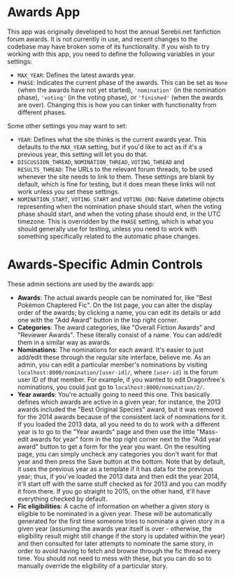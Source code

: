 # Awards App

This app was originally developed to host the annual Serebii.net fanfiction forum awards. It is not currently in use, and recent changes to the codebase may have broken some of its functionality. If you wish to try working with this app, you need to define the following variables in your settings:

  - `MAX_YEAR`: Defines the latest awards year.
  - `PHASE`: Indicates the current phase of the awards. This can be set as `None` (when the awards have not yet started), `'nomination'` (in the nomination phase), `'voting'` (in the voting phase), or `'finished'` (when the awards are over). Changing this is how you can tinker with functionality from different phases.

Some other settings you may want to set:
- `YEAR`: Defines what the site thinks is the current awards year. This defaults to the `MAX_YEAR` setting, but if you'd like to act as if it's a previous year, this setting will let you do that.
- `DISCUSSION_THREAD`, `NOMINATION_THREAD`, `VOTING_THREAD` and `RESULTS_THREAD`: The URLs to the relevant forum threads, to be used whenever the site needs to link to them. These settings are blank by default, which is fine for testing, but it does mean these links will not work unless you set these settings.
- `NOMINATION_START`, `VOTING_START` and `VOTING_END`: Naive datetime objects representing when the nomination phase should start, when the voting phase should start, and when the voting phase should end, in the UTC timezone. This is overridden by the `PHASE` setting, which is what you should generally use for testing, unless you need to work with something specifically related to the automatic phase changes.

# Awards-Specific Admin Controls

These admin sections are used by the awards app:

- **Awards**: The actual awards people can be nominated for, like "Best Pokémon Chaptered Fic". On the list page, you can alter the display order of the awards; by clicking a name, you can edit its details or add one with the "Add Award" button in the top right corner.
- **Categories**: The award categories, like "Overall Fiction Awards" and "Reviewer Awards". These literally consist of a name. You can add/edit them in a similar way as awards.
- **Nominations**: The nominations for each award. It's easier to just add/edit these through the regular site interface, believe me. As an admin, you can edit a particular member's nominations by visiting `localhost:8000/nomination/[user-id]/`, where `[user-id]` is the forum user ID of that member. For example, if you wanted to edit Dragonfree's nominations, you could just go to `localhost:8000/nomination/2/`.
- **Year awards**: You're actually going to need this one. This basically defines which awards are active in a given year; for instance, the 2013 awards included the "Best Original Species" award, but it was removed for the 2014 awards because of the consistent lack of nominations for it. If you loaded the 2013 data, all you need to do to work with a different year is to go to the "Year awards" page and then use the little "Mass-edit awards for year" form in the top right corner next to the "Add year award" button to get a form for the year you want. On the resulting page, you can simply uncheck any categories you don't want for that year and then press the Save button at the bottom. Note that by default, it uses the previous year as a template if it has data for the previous year; thus, if you've loaded the 2013 data and then edit the year 2014, it'll start off with the same stuff checked as for 2013 and you can modify it from there. If you go straight to 2015, on the other hand, it'll have everything checked by default.
- **Fic eligibilities**: A cache of information on whether a given story is eligible to be nominated in a given year. These will be automatically generated for the first time someone tries to nominate a given story in a given year (assuming the awards year itself is over - otherwise, the eligibility result might still change if the story is updated within the year) and then consulted for later attempts to nominate the same story, in order to avoid having to fetch and browse through the fic thread every time. You should not need to mess with these, but you can do so to manually override the eligibility of a particular story.

